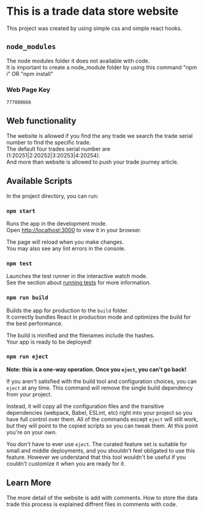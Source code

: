 # This is a trade data store website

This project was created by using simple css and simple react hooks.
## `node_modules`

The node modules folder it does not available with code.<br/>
It is important to create a node_module folder by using this command "npm i" OR "npm install"
### Web Page Key

    777888666

## Web functionality

The website is allowed if you find the any trade we search the trade serial number to find the specific trade.<br/>
The default four trades serial number are (1:20251|2:20252|3:20253|4:20254).<br/>
And more than website is allowed to push your trade journey article.

## Available Scripts

In the project directory, you can run:

### `npm start`

Runs the app in the development mode.\
Open [http://localhost:3000](http://localhost:3000) to view it in your browser.

The page will reload when you make changes.\
You may also see any lint errors in the console.

### `npm test`

Launches the test runner in the interactive watch mode.\
See the section about [running tests](https://facebook.github.io/create-react-app/docs/running-tests) for more information.

### `npm run build`

Builds the app for production to the `build` folder.\
It correctly bundles React in production mode and optimizes the build for the best performance.

The build is minified and the filenames include the hashes.\
Your app is ready to be deployed!


### `npm run eject`

**Note: this is a one-way operation. Once you `eject`, you can't go back!**

If you aren't satisfied with the build tool and configuration choices, you can `eject` at any time. This command will remove the single build dependency from your project.

Instead, it will copy all the configuration files and the transitive dependencies (webpack, Babel, ESLint, etc) right into your project so you have full control over them. All of the commands except `eject` will still work, but they will point to the copied scripts so you can tweak them. At this point you're on your own.

You don't have to ever use `eject`. The curated feature set is suitable for small and middle deployments, and you shouldn't feel obligated to use this feature. However we understand that this tool wouldn't be useful if you couldn't customize it when you are ready for it.

## Learn More

The more detail of the website is add with comments. How to store the data trade this process is explained diffrent files in comments with code.

